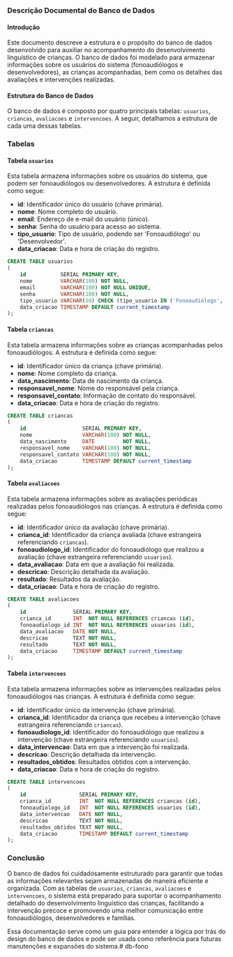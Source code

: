 ### Descrição Documental do Banco de Dados

#### Introdução

Este documento descreve a estrutura e o propósito do banco de dados desenvolvido para auxiliar no acompanhamento do desenvolvimento linguístico de crianças. O banco de dados foi modelado para armazenar informações sobre os usuários do sistema (fonoaudiólogos e desenvolvedores), as crianças acompanhadas, bem como os detalhes das avaliações e intervenções realizadas.

#### Estrutura do Banco de Dados

O banco de dados é composto por quatro principais tabelas: `usuarios`, `criancas`, `avaliacoes` e `intervencoes`. A seguir, detalhamos a estrutura de cada uma dessas tabelas.

### Tabelas

#### Tabela `usuarios`

Esta tabela armazena informações sobre os usuários do sistema, que podem ser fonoaudiólogos ou desenvolvedores. A estrutura é definida como segue:

- **id**: Identificador único do usuário (chave primária).
- **nome**: Nome completo do usuário.
- **email**: Endereço de e-mail do usuário (único).
- **senha**: Senha do usuário para acesso ao sistema.
- **tipo_usuario**: Tipo de usuário, podendo ser 'Fonoaudiólogo' ou 'Desenvolvedor'.
- **data_criacao**: Data e hora de criação do registro.

```sql
CREATE TABLE usuarios
(
    id           SERIAL PRIMARY KEY,
    nome         VARCHAR(100) NOT NULL,
    email        VARCHAR(100) NOT NULL UNIQUE,
    senha        VARCHAR(100) NOT NULL,
    tipo_usuario VARCHAR(50) CHECK (tipo_usuario IN ('Fonoaudiólogo', 'Desenvolvedor')),
    data_criacao TIMESTAMP DEFAULT current_timestamp
);
```

#### Tabela `criancas`

Esta tabela armazena informações sobre as crianças acompanhadas pelos fonoaudiólogos. A estrutura é definida como segue:

- **id**: Identificador único da criança (chave primária).
- **nome**: Nome completo da criança.
- **data_nascimento**: Data de nascimento da criança.
- **responsavel_nome**: Nome do responsável pela criança.
- **responsavel_contato**: Informação de contato do responsável.
- **data_criacao**: Data e hora de criação do registro.

```sql
CREATE TABLE criancas
(
    id                  SERIAL PRIMARY KEY,
    nome                VARCHAR(100) NOT NULL,
    data_nascimento     DATE         NOT NULL,
    responsavel_nome    VARCHAR(100) NOT NULL,
    responsavel_contato VARCHAR(100) NOT NULL,
    data_criacao        TIMESTAMP DEFAULT current_timestamp
);
```

#### Tabela `avaliacoes`

Esta tabela armazena informações sobre as avaliações periódicas realizadas pelos fonoaudiólogos nas crianças. A estrutura é definida como segue:

- **id**: Identificador único da avaliação (chave primária).
- **crianca_id**: Identificador da criança avaliada (chave estrangeira referenciando `criancas`).
- **fonoaudiologo_id**: Identificador do fonoaudiólogo que realizou a avaliação (chave estrangeira referenciando `usuarios`).
- **data_avaliacao**: Data em que a avaliação foi realizada.
- **descricao**: Descrição detalhada da avaliação.
- **resultado**: Resultados da avaliação.
- **data_criacao**: Data e hora de criação do registro.

```sql
CREATE TABLE avaliacoes
(
    id               SERIAL PRIMARY KEY,
    crianca_id       INT  NOT NULL REFERENCES criancas (id),
    fonoaudiologo_id INT  NOT NULL REFERENCES usuarios (id),
    data_avaliacao   DATE NOT NULL,
    descricao        TEXT NOT NULL,
    resultado        TEXT NOT NULL,
    data_criacao     TIMESTAMP DEFAULT current_timestamp
);
```

#### Tabela `intervencoes`

Esta tabela armazena informações sobre as intervenções realizadas pelos fonoaudiólogos nas crianças. A estrutura é definida como segue:

- **id**: Identificador único da intervenção (chave primária).
- **crianca_id**: Identificador da criança que recebeu a intervenção (chave estrangeira referenciando `criancas`).
- **fonoaudiologo_id**: Identificador do fonoaudiólogo que realizou a intervenção (chave estrangeira referenciando `usuarios`).
- **data_intervencao**: Data em que a intervenção foi realizada.
- **descricao**: Descrição detalhada da intervenção.
- **resultados_obtidos**: Resultados obtidos com a intervenção.
- **data_criacao**: Data e hora de criação do registro.

```sql
CREATE TABLE intervencoes
(
    id                 SERIAL PRIMARY KEY,
    crianca_id         INT  NOT NULL REFERENCES criancas (id),
    fonoaudiologo_id   INT  NOT NULL REFERENCES usuarios (id),
    data_intervencao   DATE NOT NULL,
    descricao          TEXT NOT NULL,
    resultados_obtidos TEXT NOT NULL,
    data_criacao       TIMESTAMP DEFAULT current_timestamp
);
```

### Conclusão

O banco de dados foi cuidadosamente estruturado para garantir que todas as informações relevantes sejam armazenadas de maneira eficiente e organizada. Com as tabelas de `usuarios`, `criancas`, `avaliacoes` e `intervencoes`, o sistema está preparado para suportar o acompanhamento detalhado do desenvolvimento linguístico das crianças, facilitando a intervenção precoce e promovendo uma melhor comunicação entre fonoaudiólogos, desenvolvedores e famílias.

Essa documentação serve como um guia para entender a lógica por trás do design do banco de dados e pode ser usada como referência para futuras manutenções e expansões do sistema.#   d b - f o n o  
 